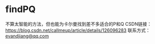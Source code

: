 # findPQ
不算太智能的方法，但也能为卡尔曼找到差不多适合的P和Q
CSDN链接：https://blog.csdn.net/callmeup/article/details/126096283
联系方式：evandjiang@qq.com
